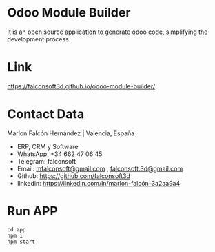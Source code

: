 # Odoo Module Builder
It is an open source application to generate odoo code, simplifying the development process.

# Link
https://falconsoft3d.github.io/odoo-module-builder/

# Contact Data
Marlon Falcón Hernández | Valencia, España
- ERP, CRM y Software
- WhatsApp: +34 662 47 06 45
- Telegram: falconsoft
- Email: mfalconsoft@gmail.com , falconsoft.3d@gmail.com
- Github: https://github.com/falconsoft3d
- linkedin: https://linkedin.com/in/marlon-falcón-3a2aa9a4

# Run APP
````
cd app
npm i
npm start
````